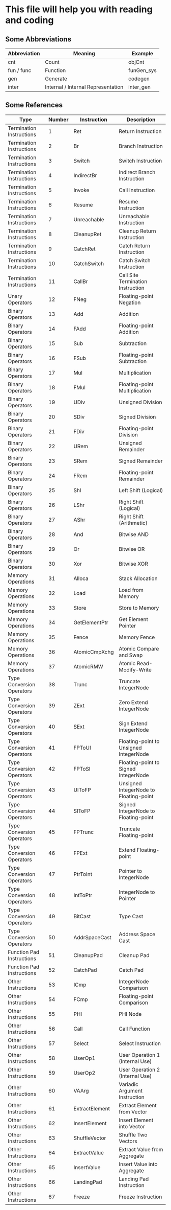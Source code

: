 # This file will help you with reading and coding

## Some Abbreviations

| Abbreviation | Meaning                            | Example    |
|--------------|------------------------------------|------------|
| cnt          | Count                              | objCnt     |
| fun / func   | Function                           | funGen_sys |
| gen          | Generate                           | codegen    |
| inter        | Internal / Internal Representation | inter_gen  |

## Some References

| Type                      | Number | Instruction    | Description                        |
|---------------------------|--------|----------------|------------------------------------|
| Termination Instructions  | 1      | Ret            | Return Instruction                 |
| Termination Instructions  | 2      | Br             | Branch Instruction                 |
| Termination Instructions  | 3      | Switch         | Switch Instruction                 |
| Termination Instructions  | 4      | IndirectBr     | Indirect Branch Instruction        |
| Termination Instructions  | 5      | Invoke         | Call Instruction                   |
| Termination Instructions  | 6      | Resume         | Resume Instruction                 |
| Termination Instructions  | 7      | Unreachable    | Unreachable Instruction            |
| Termination Instructions  | 8      | CleanupRet     | Cleanup Return Instruction         |
| Termination Instructions  | 9      | CatchRet       | Catch Return Instruction           |
| Termination Instructions  | 10     | CatchSwitch    | Catch Switch Instruction           |
| Termination Instructions  | 11     | CallBr         | Call Site Termination Instruction  |
| Unary Operators           | 12     | FNeg           | Floating-point Negation            |
| Binary Operators          | 13     | Add            | Addition                           |
| Binary Operators          | 14     | FAdd           | Floating-point Addition            |
| Binary Operators          | 15     | Sub            | Subtraction                        |
| Binary Operators          | 16     | FSub           | Floating-point Subtraction         |
| Binary Operators          | 17     | Mul            | Multiplication                     |
| Binary Operators          | 18     | FMul           | Floating-point Multiplication      |
| Binary Operators          | 19     | UDiv           | Unsigned Division                  |
| Binary Operators          | 20     | SDiv           | Signed Division                    |
| Binary Operators          | 21     | FDiv           | Floating-point Division            |
| Binary Operators          | 22     | URem           | Unsigned Remainder                 |
| Binary Operators          | 23     | SRem           | Signed Remainder                   |
| Binary Operators          | 24     | FRem           | Floating-point Remainder           |
| Binary Operators          | 25     | Shl            | Left Shift (Logical)               |
| Binary Operators          | 26     | LShr           | Right Shift (Logical)              |
| Binary Operators          | 27     | AShr           | Right Shift (Arithmetic)           |
| Binary Operators          | 28     | And            | Bitwise AND                        |
| Binary Operators          | 29     | Or             | Bitwise OR                         |
| Binary Operators          | 30     | Xor            | Bitwise XOR                        |
| Memory Operations         | 31     | Alloca         | Stack Allocation                   |
| Memory Operations         | 32     | Load           | Load from Memory                   |
| Memory Operations         | 33     | Store          | Store to Memory                    |
| Memory Operations         | 34     | GetElementPtr  | Get Element Pointer                |
| Memory Operations         | 35     | Fence          | Memory Fence                       |
| Memory Operations         | 36     | AtomicCmpXchg  | Atomic Compare and Swap            |
| Memory Operations         | 37     | AtomicRMW      | Atomic Read-Modify-Write           |
| Type Conversion Operators | 38     | Trunc          | Truncate IntegerNode                   |
| Type Conversion Operators | 39     | ZExt           | Zero Extend IntegerNode                |
| Type Conversion Operators | 40     | SExt           | Sign Extend IntegerNode                |
| Type Conversion Operators | 41     | FPToUI         | Floating-point to Unsigned IntegerNode |
| Type Conversion Operators | 42     | FPToSI         | Floating-point to Signed IntegerNode   |
| Type Conversion Operators | 43     | UIToFP         | Unsigned IntegerNode to Floating-point |
| Type Conversion Operators | 44     | SIToFP         | Signed IntegerNode to Floating-point   |
| Type Conversion Operators | 45     | FPTrunc        | Truncate Floating-point            |
| Type Conversion Operators | 46     | FPExt          | Extend Floating-point              |
| Type Conversion Operators | 47     | PtrToInt       | Pointer to IntegerNode                 |
| Type Conversion Operators | 48     | IntToPtr       | IntegerNode to Pointer                 |
| Type Conversion Operators | 49     | BitCast        | Type Cast                          |
| Type Conversion Operators | 50     | AddrSpaceCast  | Address Space Cast                 |
| Function Pad Instructions | 51     | CleanupPad     | Cleanup Pad                        |
| Function Pad Instructions | 52     | CatchPad       | Catch Pad                          |
| Other Instructions        | 53     | ICmp           | IntegerNode Comparison                 |
| Other Instructions        | 54     | FCmp           | Floating-point Comparison          |
| Other Instructions        | 55     | PHI            | PHI Node                           |
| Other Instructions        | 56     | Call           | Call Function                      |
| Other Instructions        | 57     | Select         | Select Instruction                 |
| Other Instructions        | 58     | UserOp1        | User Operation 1 (Internal Use)    |
| Other Instructions        | 59     | UserOp2        | User Operation 2 (Internal Use)    |
| Other Instructions        | 60     | VAArg          | Variadic Argument Instruction      |
| Other Instructions        | 61     | ExtractElement | Extract Element from Vector        |
| Other Instructions        | 62     | InsertElement  | Insert Element into Vector         |
| Other Instructions        | 63     | ShuffleVector  | Shuffle Two Vectors                |
| Other Instructions        | 64     | ExtractValue   | Extract Value from Aggregate       |
| Other Instructions        | 65     | InsertValue    | Insert Value into Aggregate        |
| Other Instructions        | 66     | LandingPad     | Landing Pad Instruction            |
| Other Instructions        | 67     | Freeze         | Freeze Instruction                 |
